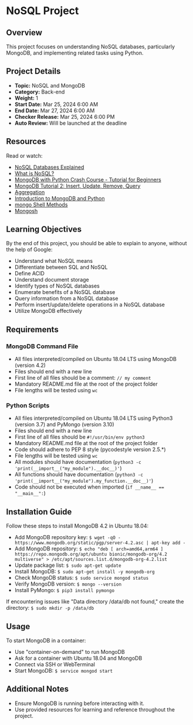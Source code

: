 # NoSQL Project

## Overview

This project focuses on understanding NoSQL databases, particularly MongoDB, and implementing related tasks using Python.

## Project Details

- **Topic:** NoSQL and MongoDB
- **Category:** Back-end
- **Weight:** 1
- **Start Date:** Mar 25, 2024 6:00 AM
- **End Date:** Mar 27, 2024 6:00 AM
- **Checker Release:** Mar 25, 2024 6:00 PM
- **Auto Review:** Will be launched at the deadline

## Resources

Read or watch:
- [NoSQL Databases Explained](https://example.com/nosql-explained)
- [What is NoSQL?](https://example.com/what-is-nosql)
- [MongoDB with Python Crash Course - Tutorial for Beginners](https://example.com/mongodb-python-crash-course)
- [MongoDB Tutorial 2: Insert, Update, Remove, Query](https://example.com/mongodb-tutorial2)
- [Aggregation](https://example.com/aggregation)
- [Introduction to MongoDB and Python](https://example.com/intro-mongodb-python)
- [mongo Shell Methods](https://example.com/mongo-shell-methods)
- [Mongosh](https://example.com/mongosh)

## Learning Objectives

By the end of this project, you should be able to explain to anyone, without the help of Google:
- Understand what NoSQL means
- Differentiate between SQL and NoSQL
- Define ACID
- Understand document storage
- Identify types of NoSQL databases
- Enumerate benefits of a NoSQL database
- Query information from a NoSQL database
- Perform insert/update/delete operations in a NoSQL database
- Utilize MongoDB effectively

## Requirements

### MongoDB Command File
- All files interpreted/compiled on Ubuntu 18.04 LTS using MongoDB (version 4.2)
- Files should end with a new line
- First line of all files should be a comment: `// my comment`
- Mandatory README.md file at the root of the project folder
- File lengths will be tested using `wc`

### Python Scripts
- All files interpreted/compiled on Ubuntu 18.04 LTS using Python3 (version 3.7) and PyMongo (version 3.10)
- Files should end with a new line
- First line of all files should be `#!/usr/bin/env python3`
- Mandatory README.md file at the root of the project folder
- Code should adhere to PEP 8 style (pycodestyle version 2.5.*)
- File lengths will be tested using `wc`
- All modules should have documentation (`python3 -c 'print(__import__("my_module").__doc__)'`)
- All functions should have documentation (`python3 -c 'print(__import__("my_module").my_function.__doc__)'`)
- Code should not be executed when imported (`if __name__ == "__main__":`)

## Installation Guide

Follow these steps to install MongoDB 4.2 in Ubuntu 18.04:
- Add MongoDB repository key: `$ wget -qO - https://www.mongodb.org/static/pgp/server-4.2.asc | apt-key add -`
- Add MongoDB repository: `$ echo "deb [ arch=amd64,arm64 ] https://repo.mongodb.org/apt/ubuntu bionic/mongodb-org/4.2 multiverse" > /etc/apt/sources.list.d/mongodb-org-4.2.list`
- Update package list: `$ sudo apt-get update`
- Install MongoDB: `$ sudo apt-get install -y mongodb-org`
- Check MongoDB status: `$ sudo service mongod status`
- Verify MongoDB version: `$ mongo --version`
- Install PyMongo: `$ pip3 install pymongo`

If encountering issues like "Data directory /data/db not found," create the directory: `$ sudo mkdir -p /data/db`

## Usage

To start MongoDB in a container:
- Use "container-on-demand" to run MongoDB
- Ask for a container with Ubuntu 18.04 and MongoDB
- Connect via SSH or WebTerminal
- Start MongoDB: `$ service mongod start`

## Additional Notes

- Ensure MongoDB is running before interacting with it.
- Use provided resources for learning and reference throughout the project.
